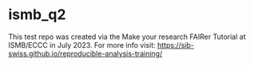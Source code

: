 # ismb_q2

This test repo was created via the Make your research FAIRer Tutorial at ISMB/ECCC in July 2023.
For more info visit: https://sib-swiss.github.io/reproducible-analysis-training/
